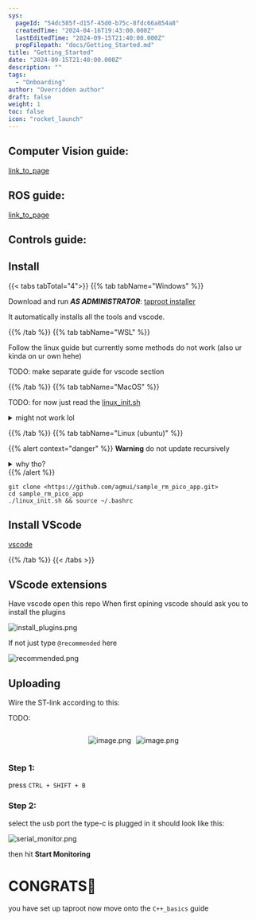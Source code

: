```yaml
---
sys:
  pageId: "54dc585f-d15f-45d0-b75c-8fdc66a854a8"
  createdTime: "2024-04-16T19:43:00.000Z"
  lastEditedTime: "2024-09-15T21:40:00.000Z"
  propFilepath: "docs/Getting_Started.md"
title: "Getting_Started"
date: "2024-09-15T21:40:00.000Z"
description: ""
tags:
  - "Onboarding"
author: "Overridden author"
draft: false
weight: 1
toc: false
icon: "rocket_launch"
---
```


## Computer Vision guide:

[link_to_page](86d45bc0-388b-4d26-8848-44f255f73d0e)

## ROS guide:

[link_to_page](3c76c1de-ec8f-46d6-8b0a-294005edc2d5)

## Controls guide:

## Install

{{< tabs tabTotal="4">}}
{{% tab tabName="Windows" %}}

Download and run _**AS ADMINISTRATOR**_: [taproot installer](https://github.com/Thornbots/TeachingFreshies/releases/tag/1.0)

It automatically installs all the tools and vscode.

{{% /tab %}}
{{% tab tabName="WSL" %}}

Follow the linux guide but currently some methods do not work (also ur kinda on ur own hehe)

TODO: make separate guide for vscode section

{{% /tab %}}
{{% tab tabName="MacOS" %}}

TODO: for now just read the [linux_init.sh](https://github.com/agmui/sample_rm_pico_app/blob/main/linux_init.sh)

<details>
<summary>might not work lol</summary>

`brew install libusb pkg-config`

Next install: [vscode](https://code.visualstudio.com/Download)

</details>

{{% /tab %}}
{{% tab tabName="Linux (ubuntu)" %}}

{{% alert context="danger" %}}
**Warning** do not update recursively
<details>
<summary>why tho?</summary>
There are some submodules that may go on for a while (like tinyusb) and I highly
recommend you don't need to get them.
If you want to see what submodules I update just look in `linux_init.sh`
</details>
{{% /alert %}}

```shell
git clone <https://github.com/agmui/sample_rm_pico_app.git>
cd sample_rm_pico_app
./linux_init.sh && source ~/.bashrc
```

## Install VScode

[vscode](https://code.visualstudio.com/Download)

{{% /tab %}}
{{< /tabs >}}

## VScode extensions

Have vscode open this repo
When first opining vscode should ask you to install the plugins

![install_plugins.png](https://prod-files-secure.s3.us-west-2.amazonaws.com/d518164a-d88e-44d1-a4ee-3adb3bd8bce0/89bd30f0-1825-4e77-867b-0a41ce370880/install_plugins.png?X-Amz-Algorithm=AWS4-HMAC-SHA256&X-Amz-Content-Sha256=UNSIGNED-PAYLOAD&X-Amz-Credential=ASIAZI2LB4665AOFDHLB%2F20250217%2Fus-west-2%2Fs3%2Faws4_request&X-Amz-Date=20250217T210237Z&X-Amz-Expires=3600&X-Amz-Security-Token=IQoJb3JpZ2luX2VjEFQaCXVzLXdlc3QtMiJGMEQCIFtvbEFP5M9DifnQUA6Tm6lYfOhrBm6ESqBkwhoalZFZAiAwb2yf%2BJPqIvEzH46w1vN76OmD76EFlmTtI2jMuVFyVyr%2FAwh9EAAaDDYzNzQyMzE4MzgwNSIMwgg0bNOanRNO2ifJKtwDm%2B0qWkMoMp4t0l1C7eUITLExqDNWWdfUPVwYp0yESnQN2eTMFWVNzT7v18fPjWng%2FgtblI0ZldO7l1aGZPZObxSzXYyM9jiV2Dj35ioVKpDzoUEx48sy%2F04TJ5i32JsGfT6jaQPw%2FF2%2FDoILswXj7cL1f2NIC759Q1WRHbRMJ6NurOehP2c2HquIVToIZH8Koa0p73z5CPLG6lR%2BMNOlz%2BXMduODxrb4yujPMA6m1uZCZmkpdtwm6iWE4BOUreE8fj5RwZen37kBCwfj8LuhHShLR1KG%2BBN3xNn0VSqGnBID0kwJWZt25kTviLi8IgrbO0TdZfgEeV1oqnhpmkF2xGGw4GtvmDEfdIv734L1t9NZIstxSC9WF9b5wb%2FrqP6tzsDvhh3Q55YPs0XKFWzy5uKC%2FJMD1COO6GOmKittYh9wCV343tHnjxm7452Bp8AY3y2gJgW6%2FK%2FD7UVfO%2FOhLxwibNbxP%2FqTTI0mTpjdkV90Hx6jDv%2FJFtOnG%2FjwJd2TYAu9lh%2Fj7Klu7hccIWbZYovKTeAD%2FBRYa7wxFMutiCzVaAIauD0hFrRco4m%2BS3MhETbeD62xPXJxMMQF%2FVpuCtgjrcqPs2K%2FuOIEP4PbwXxJo3Hu2UtwVvAEE%2BwwvKbOvQY6pgHeE7GJCYWXtlXLisigODaNNXkbE3TEgnersv%2Bm6LqBdX2ewXGc06tJ%2FpObRYUeYiq1QfUa2BDwWTvCfqQQLRchbEdvk2LUZX%2BQ%2B9afe01GN%2B9TDpQWxOwEDMMzZ31XVtZiXwZbVrzxmufwhjxaTB3XU64ZwbbvWMNrPpGAQsQBA1TAUeCD6rXVp0eJlspaI4IWocv7%2BBB462JqqAHUXmpQhbr7wrN8&X-Amz-Signature=d14056081415ac75b23e61269c9b62e7caf6a189c52582000ee43af5ddeb6bc3&X-Amz-SignedHeaders=host&x-id=GetObject)

If not just type `@recommended` here  

![recommended.png](https://prod-files-secure.s3.us-west-2.amazonaws.com/d518164a-d88e-44d1-a4ee-3adb3bd8bce0/61e661e9-5d85-4dfc-be0d-8d2097a5e793/recommended.png?X-Amz-Algorithm=AWS4-HMAC-SHA256&X-Amz-Content-Sha256=UNSIGNED-PAYLOAD&X-Amz-Credential=ASIAZI2LB4665AOFDHLB%2F20250217%2Fus-west-2%2Fs3%2Faws4_request&X-Amz-Date=20250217T210237Z&X-Amz-Expires=3600&X-Amz-Security-Token=IQoJb3JpZ2luX2VjEFQaCXVzLXdlc3QtMiJGMEQCIFtvbEFP5M9DifnQUA6Tm6lYfOhrBm6ESqBkwhoalZFZAiAwb2yf%2BJPqIvEzH46w1vN76OmD76EFlmTtI2jMuVFyVyr%2FAwh9EAAaDDYzNzQyMzE4MzgwNSIMwgg0bNOanRNO2ifJKtwDm%2B0qWkMoMp4t0l1C7eUITLExqDNWWdfUPVwYp0yESnQN2eTMFWVNzT7v18fPjWng%2FgtblI0ZldO7l1aGZPZObxSzXYyM9jiV2Dj35ioVKpDzoUEx48sy%2F04TJ5i32JsGfT6jaQPw%2FF2%2FDoILswXj7cL1f2NIC759Q1WRHbRMJ6NurOehP2c2HquIVToIZH8Koa0p73z5CPLG6lR%2BMNOlz%2BXMduODxrb4yujPMA6m1uZCZmkpdtwm6iWE4BOUreE8fj5RwZen37kBCwfj8LuhHShLR1KG%2BBN3xNn0VSqGnBID0kwJWZt25kTviLi8IgrbO0TdZfgEeV1oqnhpmkF2xGGw4GtvmDEfdIv734L1t9NZIstxSC9WF9b5wb%2FrqP6tzsDvhh3Q55YPs0XKFWzy5uKC%2FJMD1COO6GOmKittYh9wCV343tHnjxm7452Bp8AY3y2gJgW6%2FK%2FD7UVfO%2FOhLxwibNbxP%2FqTTI0mTpjdkV90Hx6jDv%2FJFtOnG%2FjwJd2TYAu9lh%2Fj7Klu7hccIWbZYovKTeAD%2FBRYa7wxFMutiCzVaAIauD0hFrRco4m%2BS3MhETbeD62xPXJxMMQF%2FVpuCtgjrcqPs2K%2FuOIEP4PbwXxJo3Hu2UtwVvAEE%2BwwvKbOvQY6pgHeE7GJCYWXtlXLisigODaNNXkbE3TEgnersv%2Bm6LqBdX2ewXGc06tJ%2FpObRYUeYiq1QfUa2BDwWTvCfqQQLRchbEdvk2LUZX%2BQ%2B9afe01GN%2B9TDpQWxOwEDMMzZ31XVtZiXwZbVrzxmufwhjxaTB3XU64ZwbbvWMNrPpGAQsQBA1TAUeCD6rXVp0eJlspaI4IWocv7%2BBB462JqqAHUXmpQhbr7wrN8&X-Amz-Signature=3459e4617d8a46a0d9a75bd85b8832eb7ba924ed1c02831b1d7bc52e2fd3140d&X-Amz-SignedHeaders=host&x-id=GetObject)

## Uploading

Wire the ST-link according to this:

TODO:

<div style="display: flex;flex-direction: row; column-gap:10px; max-width: 630px;justify-content: center;">
<div>

![image.png](https://prod-files-secure.s3.us-west-2.amazonaws.com/d518164a-d88e-44d1-a4ee-3adb3bd8bce0/210ecb78-1116-4d7b-b9b7-2292f66fa2c2/image.png?X-Amz-Algorithm=AWS4-HMAC-SHA256&X-Amz-Content-Sha256=UNSIGNED-PAYLOAD&X-Amz-Credential=ASIAZI2LB466ZMS3E76O%2F20250217%2Fus-west-2%2Fs3%2Faws4_request&X-Amz-Date=20250217T210239Z&X-Amz-Expires=3600&X-Amz-Security-Token=IQoJb3JpZ2luX2VjEFQaCXVzLXdlc3QtMiJHMEUCIQCcdPrzuRF3S21%2FBGpgQNFjj1V0%2BqCex1kh8y9n4CmjxwIgfhvN3Rcld3JAJGFik1%2FEAuUcdTeLrJhv7DX7sWhpGcoq%2FwMIfRAAGgw2Mzc0MjMxODM4MDUiDELWVgkzGBirOK89QyrcAx569HRsdk32Um1ywDSgyHho%2FYHoK%2F3EKoZe92zzixsXSQnK8NJ4gE0QIuQ%2BxaxxdJVaviy%2FbEWMwEYywxxnT66e23ePGqr7SML4WKppzWbLvvG1k12fqDTk0rEWHY6dHS9EuIRSCa5Mr6T1BWUMURN1r3TXAmmKeUuFSmixZ2p6rHs9cMWSZq4oHOQYKJYMI0a1MESWW4E04UJWXxlbW2gbYkEKq2Az%2BbmVMsbfT%2Fhbvh8unat4zN0mlR1HC40mY7Ghir00jNPTdYzk%2BOUrFsdCT%2Bntyqk1wWeojDzh1EuLYA%2FTAAfWk7O6lhCgoMiDqsw8%2FOKWl3GlO9tmU0f3vk%2BQRlk9epJLtQB27isRb%2FJ%2FByxEfHDMPIY0YK%2Bl1q00V9%2BdNupLg%2BLVITJ1eEX2%2B18SFaq3rRQIuxAk3oYWXZ%2FnJIO%2FmszSSCjbb0Y7ISPKWuwUhUxhHPPzWcJUGO1cEx0wmFXBVoYNM7%2FgOjWoQGJusTkSEgohk9GnDt5%2BahL1dg3enefVinRNB0votaqCww9WUsFMpd0t8r1JY6ekrE2a9aK8k1Xo9Ff3Y8GkN%2F1%2FMDZMy9VtpnMbKXIDhVnSxHjr7zdoJcTU389wvH3suV42QVVq%2BAZa6uI9%2But%2FMJ2mzr0GOqUBIFCcH5Lp0InCblKXQueMw8E%2B72jTBRr5ih7UIIC2ueI2GFXcq5QjPQpEdEuBlKXXii5DEWLEdHeGIj84BIabPw4jP0zLW0gyXw7VHgwNcoV0l8t8ZRcYSu54DwcTyhpr0Xa0ZnpZk5KEY7PVfL%2FryXB505lbLoCEUek2%2BHcAcLZfg2Tf3Y7%2FjZ3TxJ29xTYMxUYymwkP%2BKc5J%2B0Gy2irQqvaVB1T&X-Amz-Signature=ea76cb4b6c95988be00c4e2faefd26c1de7a5be98227488b7edd0bd384e2b6d3&X-Amz-SignedHeaders=host&x-id=GetObject)

</div>
<div>

![image.png](https://prod-files-secure.s3.us-west-2.amazonaws.com/d518164a-d88e-44d1-a4ee-3adb3bd8bce0/33a0fd0f-8ca6-4a86-8e09-26e95ded1fff/image.png?X-Amz-Algorithm=AWS4-HMAC-SHA256&X-Amz-Content-Sha256=UNSIGNED-PAYLOAD&X-Amz-Credential=ASIAZI2LB4663HT7HAPJ%2F20250217%2Fus-west-2%2Fs3%2Faws4_request&X-Amz-Date=20250217T210240Z&X-Amz-Expires=3600&X-Amz-Security-Token=IQoJb3JpZ2luX2VjEFQaCXVzLXdlc3QtMiJGMEQCIF2rz1eFH%2FD7Dlt%2FY3i06gmyvcAYqRilNRqYS66LcognAiAFK6SK9R%2Bi9Und9%2BSPo3NJ4vq0YVLXgVXdRMHXnbhqGCr%2FAwh9EAAaDDYzNzQyMzE4MzgwNSIMhULDb7O89wXxNyRQKtwDQdks2ClVpTBiAbIKRVPYGSUomgfV4u16HHC3M4TpHBiHXRxO5Umvi3X6Zop8nHnwhwX9O2Y%2B7c1bDLoucVntdKVg8GT%2B3Hez%2F2%2FS%2B6WChRuV3CCGEfq7aSh%2FpEeW2gXWuBibsNf99%2BvHOtHjpWg6BWPyLgtqapPsX4mH0KqDrsopmcwKRsqZtlXAHx0fhOTYnqWjFHbHG2%2FS0iyZVoJ9ACCQyu5qzuECdPmGLzFjSF3MIU1k6J9e0LbfOSFZMPAQlYYu0%2F5r8BD8h8lRFEg%2F6JICLninBIoCAz4D8Qf48xCPMb5NbI0GDYPaOjyuiJLazVTXcHvc%2FUrxDdvecXs4X0NWvUz1AGtZubmKYhENMBlb93H6MgLo0Ww%2FoLhbPxBPa9tgOOCNRXRjvJnsdkRVux2mdRmfrA6XO7vouMmsi5%2Bunbo6x5OEaxFNC6nAqlmNFMMTqFMlqDII1ribqdWoWG8AHfxw%2FD%2FsnEbvSZm%2BupiL%2BzYejY3yO2F%2BjR9bFuJIWmKrxKo00VDt3PDsmepzPJPDLwQSQm3u5SIfG0pHeIG%2BWK35lnFx8B4QMz5S5qz8Y1ye4r2F30XS5w7qVJLZT0rni9CZK0mTyORwVewiHLwXqPbpNK0Q8gNt%2Fu8wrKbOvQY6pgEmrYYsNNwc7d79k0xfLVBNnAaYiDvmdv0ghfMbmIWZBCHIIw26XduivMmgaHJC%2F94GnX4e3%2F6nbnmeo7YuwoEv2d1u6T9sOFyiyFU1UPJaG1J4XBUSUm2NZmW4Gda%2Bw79YZG0zhwMIU7ANIzN78onFOsh22ujuMj0PCRRZpS8rSua8vcajU5HlygHFO%2BUpGEfm48ZdolISsXXFstupIs7BC8rsv7uS&X-Amz-Signature=882320544b24cf939d0da926b5d06028dfbe12ff3c6e6b42d24f2b4a08fa1f81&X-Amz-SignedHeaders=host&x-id=GetObject)

</div>
</div>

### Step 1:

press `CTRL + SHIFT + B`

### Step 2:

select the usb port the type-c is plugged in it should look like this:

![serial_monitor.png](https://prod-files-secure.s3.us-west-2.amazonaws.com/d518164a-d88e-44d1-a4ee-3adb3bd8bce0/f03f4774-05d4-4393-b6a0-d5efb6d315ab/serial_monitor.png?X-Amz-Algorithm=AWS4-HMAC-SHA256&X-Amz-Content-Sha256=UNSIGNED-PAYLOAD&X-Amz-Credential=ASIAZI2LB4665AOFDHLB%2F20250217%2Fus-west-2%2Fs3%2Faws4_request&X-Amz-Date=20250217T210237Z&X-Amz-Expires=3600&X-Amz-Security-Token=IQoJb3JpZ2luX2VjEFQaCXVzLXdlc3QtMiJGMEQCIFtvbEFP5M9DifnQUA6Tm6lYfOhrBm6ESqBkwhoalZFZAiAwb2yf%2BJPqIvEzH46w1vN76OmD76EFlmTtI2jMuVFyVyr%2FAwh9EAAaDDYzNzQyMzE4MzgwNSIMwgg0bNOanRNO2ifJKtwDm%2B0qWkMoMp4t0l1C7eUITLExqDNWWdfUPVwYp0yESnQN2eTMFWVNzT7v18fPjWng%2FgtblI0ZldO7l1aGZPZObxSzXYyM9jiV2Dj35ioVKpDzoUEx48sy%2F04TJ5i32JsGfT6jaQPw%2FF2%2FDoILswXj7cL1f2NIC759Q1WRHbRMJ6NurOehP2c2HquIVToIZH8Koa0p73z5CPLG6lR%2BMNOlz%2BXMduODxrb4yujPMA6m1uZCZmkpdtwm6iWE4BOUreE8fj5RwZen37kBCwfj8LuhHShLR1KG%2BBN3xNn0VSqGnBID0kwJWZt25kTviLi8IgrbO0TdZfgEeV1oqnhpmkF2xGGw4GtvmDEfdIv734L1t9NZIstxSC9WF9b5wb%2FrqP6tzsDvhh3Q55YPs0XKFWzy5uKC%2FJMD1COO6GOmKittYh9wCV343tHnjxm7452Bp8AY3y2gJgW6%2FK%2FD7UVfO%2FOhLxwibNbxP%2FqTTI0mTpjdkV90Hx6jDv%2FJFtOnG%2FjwJd2TYAu9lh%2Fj7Klu7hccIWbZYovKTeAD%2FBRYa7wxFMutiCzVaAIauD0hFrRco4m%2BS3MhETbeD62xPXJxMMQF%2FVpuCtgjrcqPs2K%2FuOIEP4PbwXxJo3Hu2UtwVvAEE%2BwwvKbOvQY6pgHeE7GJCYWXtlXLisigODaNNXkbE3TEgnersv%2Bm6LqBdX2ewXGc06tJ%2FpObRYUeYiq1QfUa2BDwWTvCfqQQLRchbEdvk2LUZX%2BQ%2B9afe01GN%2B9TDpQWxOwEDMMzZ31XVtZiXwZbVrzxmufwhjxaTB3XU64ZwbbvWMNrPpGAQsQBA1TAUeCD6rXVp0eJlspaI4IWocv7%2BBB462JqqAHUXmpQhbr7wrN8&X-Amz-Signature=28b8dbf04cd98b8be49db226a597edae908fed0739b7f43915daa6ab3bcd778c&X-Amz-SignedHeaders=host&x-id=GetObject)

then hit **Start Monitoring**

# CONGRATS🎉

you have set up taproot now move onto the `C++_basics` guide

